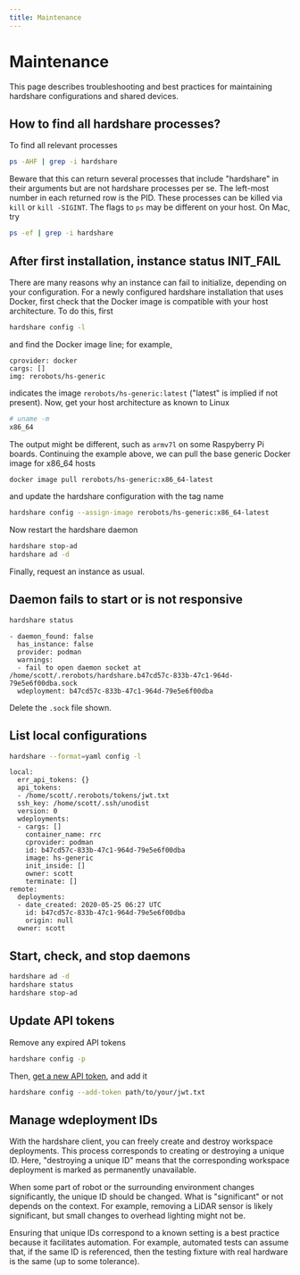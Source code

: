```yaml
---
title: Maintenance
---
```


# Maintenance

This page describes troubleshooting and best practices for maintaining hardshare
configurations and shared devices.


## How to find all hardshare processes?

To find all relevant processes

```bash
ps -AHF | grep -i hardshare
```

Beware that this can return several processes that include "hardshare" in their
arguments but are not hardshare processes per se.  The left-most number in each
returned row is the PID. These processes can be killed via `kill` or
`kill -SIGINT`.
The flags to `ps` may be different on your host. On Mac, try
```bash
ps -ef | grep -i hardshare
```


## After first installation, instance status INIT_FAIL

There are many reasons why an instance can fail to initialize, depending on your
configuration. For a newly configured hardshare installation that uses Docker,
first check that the Docker image is compatible with your host architecture. To
do this, first

```bash
hardshare config -l
```

and find the Docker image line; for example,

```
cprovider: docker
cargs: []
img: rerobots/hs-generic
```

indicates the image `rerobots/hs-generic:latest` ("latest" is implied if not
present). Now, get your host architecture as known to Linux

```bash
# uname -m
x86_64
```

The output might be different, such as `armv7l` on some Raspyberry Pi
boards. Continuing the example above, we can pull the base generic Docker image
for x86_64 hosts

```bash
docker image pull rerobots/hs-generic:x86_64-latest
```

and update the hardshare configuration with the tag name

```bash
hardshare config --assign-image rerobots/hs-generic:x86_64-latest
```

Now restart the hardshare daemon

```bash
hardshare stop-ad
hardshare ad -d
```

Finally, request an instance as usual.


## Daemon fails to start or is not responsive

```bash
hardshare status
```

```
- daemon_found: false
  has_instance: false
  provider: podman
  warnings:
  - fail to open daemon socket at /home/scott/.rerobots/hardshare.b47cd57c-833b-47c1-964d-79e5e6f00dba.sock
  wdeployment: b47cd57c-833b-47c1-964d-79e5e6f00dba
```

Delete the `.sock` file shown.


## List local configurations

```bash
hardshare --format=yaml config -l
```

```
local:
  err_api_tokens: {}
  api_tokens:
  - /home/scott/.rerobots/tokens/jwt.txt
  ssh_key: /home/scott/.ssh/unodist
  version: 0
  wdeployments:
  - cargs: []
    container_name: rrc
    cprovider: podman
    id: b47cd57c-833b-47c1-964d-79e5e6f00dba
    image: hs-generic
    init_inside: []
    owner: scott
    terminate: []
remote:
  deployments:
  - date_created: 2020-05-25 06:27 UTC
    id: b47cd57c-833b-47c1-964d-79e5e6f00dba
    origin: null
  owner: scott
```


## Start, check, and stop daemons

```bash
hardshare ad -d
hardshare status
hardshare stop-ad
```


## Update API tokens

Remove any expired API tokens

```bash
hardshare config -p
```

Then, [get a new API token](https://rerobots.net/tokens), and add it

```bash
hardshare config --add-token path/to/your/jwt.txt
```


## Manage wdeployment IDs

With the hardshare client, you can freely create and destroy workspace
deployments. This process corresponds to creating or destroying a unique ID.
Here, "destroying a unique ID" means that the corresponding workspace deployment
is marked as permanently unavailable.

When some part of robot or the surrounding environment changes significantly,
the unique ID should be changed.  What is "significant" or not depends on the
context. For example, removing a LiDAR sensor is likely significant, but small
changes to overhead lighting might not be.

Ensuring that unique IDs correspond to a known setting is a best practice
because it facilitates automation. For example, automated tests can assume that,
if the same ID is referenced, then the testing fixture with real hardware is the
same (up to some tolerance).

